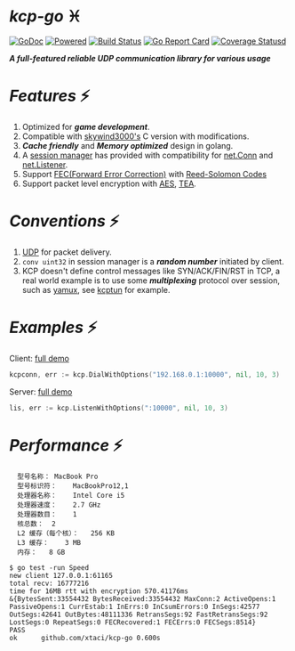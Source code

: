 # ***kcp-go*** :pisces:
[![GoDoc][1]][2] [![Powered][9]][10] [![Build Status][3]][4] [![Go Report Card][5]][6] [![Coverage Statusd][7]][8] 

[1]: https://godoc.org/github.com/xtaci/kcp-go?status.svg
[2]: https://godoc.org/github.com/xtaci/kcp-go
[3]: https://travis-ci.org/xtaci/kcp-go.svg?branch=master
[4]: https://travis-ci.org/xtaci/kcp-go
[5]: https://goreportcard.com/badge/github.com/xtaci/kcp-go
[6]: https://goreportcard.com/report/github.com/xtaci/kcp-go
[7]: https://coveralls.io/repos/github/xtaci/kcp-go/badge.svg?branch=master
[8]: https://coveralls.io/github/xtaci/kcp-go?branch=master
[9]: https://img.shields.io/badge/KCP-Powered-blue.svg
[10]: https://github.com/skywind3000/kcp

***A full-featured reliable UDP communication library for various usage***

# ***Features*** :zap:
1. Optimized for ***game development***.
1. Compatible with [skywind3000's](https://github.com/skywind3000) C version with modifications.
1. ***Cache friendly*** and ***Memory optimized*** design in golang.
1. A [session manager](https://github.com/xtaci/kcp-go/blob/master/sess.go) has provided with compatibility for [net.Conn](https://golang.org/pkg/net/#Conn) and [net.Listener](https://golang.org/pkg/net/#Listener).
1. Support [FEC(Forward Error Correction)](https://en.wikipedia.org/wiki/Forward_error_correction) with [Reed-Solomon Codes](https://en.wikipedia.org/wiki/Reed%E2%80%93Solomon_error_correction)
1. Support packet level encryption with [AES](https://en.wikipedia.org/wiki/Advanced_Encryption_Standard), [TEA](https://en.wikipedia.org/wiki/Tiny_Encryption_Algorithm).

# ***Conventions*** :zap:
1. [UDP](https://en.wikipedia.org/wiki/User_Datagram_Protocol)  for packet delivery.
2. ```conv uint32``` in session manager is a ***random number*** initiated by client.
3. KCP doesn't define control messages like SYN/ACK/FIN/RST in TCP, a real world example is to use some ***multiplexing*** protocol over session, such as [yamux](https://github.com/hashicorp/yamux), see [kcptun](https://github.com/xtaci/kcptun) for example.

# ***Examples*** :zap:
Client:   [full demo](https://github.com/xtaci/kcptun/blob/master/client/main.go#L231)
```go
kcpconn, err := kcp.DialWithOptions("192.168.0.1:10000", nil, 10, 3)
```
Server:   [full demo](https://github.com/xtaci/kcptun/blob/master/server/main.go#L235)
```go
lis, err := kcp.ListenWithOptions(":10000", nil, 10, 3)
```

# ***Performance*** :zap:
```
  型号名称：	MacBook Pro
  型号标识符：	MacBookPro12,1
  处理器名称：	Intel Core i5
  处理器速度：	2.7 GHz
  处理器数目：	1
  核总数：	2
  L2 缓存（每个核）：	256 KB
  L3 缓存：	3 MB
  内存：	8 GB
```
```
$ go test -run Speed
new client 127.0.0.1:61165
total recv: 16777216
time for 16MB rtt with encryption 570.41176ms
&{BytesSent:33554432 BytesReceived:33554432 MaxConn:2 ActiveOpens:1 PassiveOpens:1 CurrEstab:1 InErrs:0 InCsumErrors:0 InSegs:42577 OutSegs:42641 OutBytes:48111336 RetransSegs:92 FastRetransSegs:92 LostSegs:0 RepeatSegs:0 FECRecovered:1 FECErrs:0 FECSegs:8514}
PASS
ok  	github.com/xtaci/kcp-go	0.600s
```
